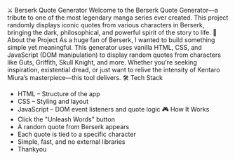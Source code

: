 ⚔️ Berserk Quote Generator
Welcome to the Berserk Quote Generator—a tribute to one of the most legendary manga series ever created. This project randomly displays iconic quotes from various characters in Berserk, bringing the dark, philosophical, and powerful spirit of the story to life.
📖 About the Project
As a huge fan of Berserk, I wanted to build something simple yet meaningful. This generator uses vanilla HTML, CSS, and JavaScript (DOM manipulation) to display random quotes from characters like Guts, Griffith, Skull Knight, and more.
Whether you're seeking inspiration, existential dread, or just want to relive the intensity of Kentaro Miura’s masterpiece—this tool delivers.
🛠️ Tech Stack
- HTML – Structure of the app
- CSS – Styling and layout
- JavaScript – DOM event listeners and quote logic
🎮 How It Works
- Click the "Unleash Words" button
- A random quote from Berserk appears
- Each quote is tied to a specific character
- Simple, fast, and no external libraries
- Thankyou
